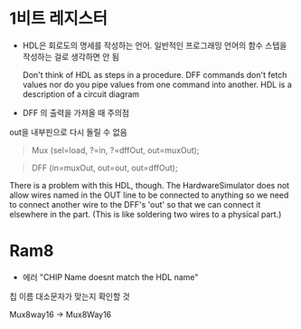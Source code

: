 # 1비트 레지스터 

- HDL은 회로도의 명세를 작성하는 언어. 
  일반적인 프로그래밍 언어의 함수 스텝을 작성하는 걸로 생각하면 안 됨

  Don't think of HDL as steps in a procedure. DFF commands don't fetch values nor do you pipe values from one command into another.  HDL is a description of a circuit diagram

- DFF 의 출력을 가져올 때  주의점

out을 내부핀으로 다시 돌릴 수 없음

> Mux (sel=load, ?=in, ?=dffOut, out=muxOut);

> DFF (in=muxOut, out=out, out=dffOut);

There is a problem with this HDL, though. The HardwareSimulator does not allow wires named in the OUT line to be connected to anything so we need to connect another wire to the DFF's 'out' so that we can connect it elsewhere in the part. (This is like soldering two wires to a physical part.)



# Ram8

- 에러 "CHIP Name doesnt match the HDL name"

칩 이름 대소문자가 맞는지 확인할 것

Mux8way16 -> Mux8Way16 


